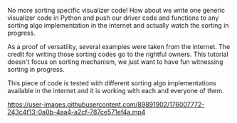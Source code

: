 No more sorting specific visualizer code! How about we write one generic visualizer code in Python and push our driver code and functions to any sorting algo implementation in the internet and actually watch the sorting in progress.

As a proof of versatility, several examples were taken from the internet. The credit for writing those sorting codes go to the rightful owners. This tutorial doesn't focus on sorting mechanism, we just want to have fun witnessing sorting in progress.

This piece of code is tested with different sorting algo implementations available in the internet and it is working with each and everyone of them.






https://user-images.githubusercontent.com/89891902/176007772-243c4f13-0a0b-4aa4-a2cf-787ce571ef4a.mp4

